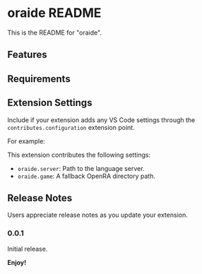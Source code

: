 # oraide README

This is the README for "oraide".

## Features

## Requirements

## Extension Settings

Include if your extension adds any VS Code settings through the `contributes.configuration` extension point.

For example:

This extension contributes the following settings:

* `oraide.server`: Path to the language server.
* `oraide.game`: A fallback OpenRA directory path.

## Release Notes

Users appreciate release notes as you update your extension.

### 0.0.1

Initial release.

**Enjoy!**
